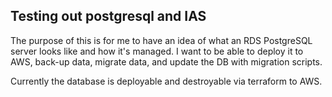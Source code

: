 ## Testing out postgresql and IAS ##
The purpose of this is for me to have an idea of what an RDS PostgreSQL server looks like and how it's managed. I want to be able to deploy it to AWS, back-up data, migrate data, and update the DB with migration scripts. 

Currently the database is deployable and destroyable via terraform to AWS. 
